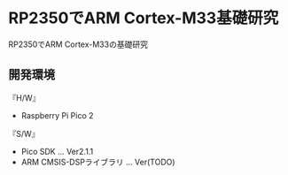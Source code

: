 # RP2350でARM Cortex-M33基礎研究

RP2350でARM Cortex-M33の基礎研究

## 開発環境

『H/W』

- Raspberry Pi Pico 2

『S/W』

- Pico SDK ... Ver2.1.1
- ARM CMSIS-DSPライブラリ ... Ver(TODO)